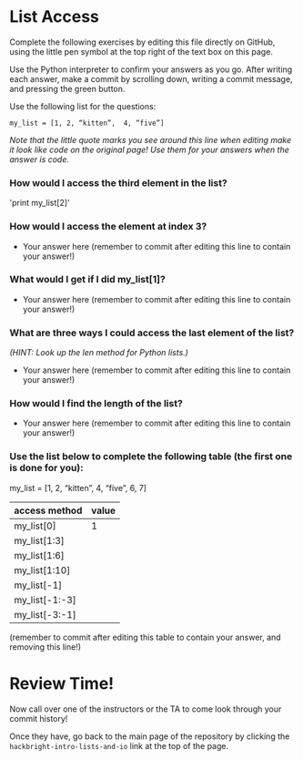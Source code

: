 # List Access

Complete the following exercises by editing this file directly on GitHub, using the little pen symbol at the top right of the text box on this page.

Use the Python interpreter to confirm your answers as you go.  After writing each answer, make a commit by scrolling down, writing a commit message, and pressing the green button.

Use the following list for the questions:

`my_list = [1, 2, “kitten”,  4, “five”]`

*Note that the little quote marks you see around this line when editing make it look like code on the original page!  Use them for your answers when the answer is code.*

### How would I access the third element in the list? 

'print my_list[2]'

### How would I access the element at index 3? 

- Your answer here (remember to commit after editing this line to contain your answer!)

### What would I get if I did my_list[1]?

- Your answer here (remember to commit after editing this line to contain your answer!)

### What are three ways I could access the last element of the list?
*(HINT: Look up the len method for Python lists.)*

- Your answer here (remember to commit after editing this line to contain your answer!)

### How would I find the length of the list?

- Your answer here (remember to commit after editing this line to contain your answer!)

### Use the list below to complete the following table (the first one is done for you):
my_list = [1, 2, “kitten”,  4, “five”, 6, 7]

access method | value
--------------|---------
my_list[0]    | 1
my_list[1:3]  |
my_list[1:6]  |
my_list[1:10] |
my_list[-1]   |
my_list[-1:-3]|
my_list[-3:-1]|


(remember to commit after editing this table to contain your answer, and removing this line!)

# Review Time!

Now call over one of the instructors or the TA to come look through your commit history! 

Once they have, go back to the main page of the repository by clicking the `hackbright-intro-lists-and-io` link at the top of the page.
